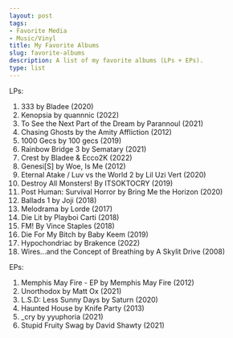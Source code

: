 ```yaml
---
layout: post
tags:
- Favorite Media
- Music/Vinyl
title: My Favorite Albums
slug: favorite-albums
description: A list of my favorite albums (LPs + EPs).
type: list
---
```


LPs:
1. 333 by Bladee (2020)
2. Kenopsia by quannnic (2022)
3. To See the Next Part of the Dream by Parannoul (2021)
4. Chasing Ghosts by the Amity Affliction (2012)
5. 1000 Gecs by 100 gecs (2019)
6. Rainbow Bridge 3 by Sematary (2021)
7. Crest by Bladee & Ecco2K (2022)
8. Genesi[S] by Woe, Is Me (2012)
9. Eternal Atake / Luv vs the World 2 by Lil Uzi Vert (2020)
10. Destroy All Monsters! By ITSOKTOCRY (2019)
11. Post Human: Survival Horror by Bring Me the Horizon (2020)
12. Ballads 1 by Joji (2018)
13. Melodrama by Lorde (2017)
14. Die Lit by Playboi Carti (2018)
15. FM! By Vince Staples (2018)
16. Die For My Bitch by Baby Keem (2019)
17. Hypochondriac by Brakence (2022)
18. Wires...and the Concept of Breathing by A Skylit Drive (2008)

EPs:
1. Memphis May Fire - EP by Memphis May Fire (2012)
2. Unorthodox by Matt Ox (2021)
3. L.S.D: Less Sunny Days by Saturn (2020)
4. Haunted House by Knife Party (2013)
5. _cry by yyuphoria (2021)
6. Stupid Fruity Swag by David Shawty (2021)